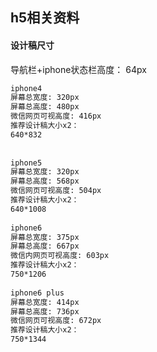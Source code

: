 ## h5相关资料

#### 设计稿尺寸

导航栏+iphone状态栏高度： 64px

```bash
iphone4
屏幕总宽度: 320px
屏幕总高度: 480px
微信网页可视高度: 416px
推荐设计稿大小x2：
640*832
 
 
iphone5
屏幕总宽度: 320px
屏幕总高度: 568px
微信网页可视高度: 504px
推荐设计稿大小x2：
640*1008
 
iphone6
屏幕总宽度: 375px
屏幕总高度: 667px
微信内网页可视高度: 603px
推荐设计稿大小x2：
750*1206
 
iphone6 plus
屏幕总宽度: 414px
屏幕总高度: 736px
微信网页可视高度: 672px
推荐设计稿大小x2：
750*1344
```